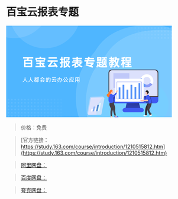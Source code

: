 # 百宝云报表专题

![img](../../../assets/study163/free/033f8ea9e60a462992b3e092df75049a.png)

> 价格：免费

> [官方链接：https://study.163.com/course/introduction/1210515812.htm](https://study.163.com/course/introduction/1210515812.htm)

> [阿里网盘：]()

> [百度网盘：]()

> [夸克网盘：]()
